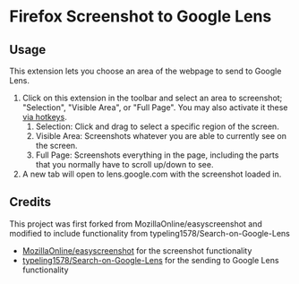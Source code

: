 # Firefox Screenshot to Google Lens

## Usage

This extension lets you choose an area of the webpage to send to Google Lens.

1. Click on this extension in the toolbar and select an area to screenshot; "Selection", "Visible Area", or "Full Page". You may also activate it these [via hotkeys](https://support.mozilla.org/en-US/kb/manage-extension-shortcuts-firefox).
   1. Selection: Click and drag to select a specific region of the screen.
   2. Visible Area: Screenshots whatever you are able to currently see on the screen.
   3. Full Page: Screenshots everything in the page, including the parts that you normally have to scroll up/down to see.
2. A new tab will open to lens.google.com with the screenshot loaded in.

## Credits

This project was first forked from MozillaOnline/easyscreenshot and modified to include functionality from typeling1578/Search-on-Google-Lens
- [MozillaOnline/easyscreenshot](https://github.com/MozillaOnline/easyscreenshot) for the screenshot functionality
- [typeling1578/Search-on-Google-Lens](https://github.com/typeling1578/Search-on-Google-Lens) for the sending to Google Lens functionality
